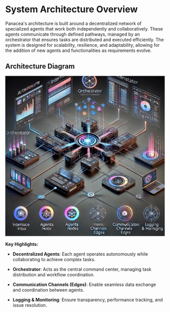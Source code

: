 # System Architecture Overview

Panacea's architecture is built around a decentralized network of specialized agents that work both independently and collaboratively. These agents communicate through defined pathways, managed by an orchestrator that ensures tasks are distributed and executed efficiently. The system is designed for scalability, resilience, and adaptability, allowing for the addition of new agents and functionalities as requirements evolve.

## Architecture Diagram

![System Architecture Diagram](images/start.png)

**Key Highlights:**

- **Decentralized Agents**: Each agent operates autonomously while collaborating to achieve complex tasks.

- **Orchestrator**: Acts as the central command center, managing task distribution and workflow coordination.

- **Communication Channels (Edges)**: Enable seamless data exchange and coordination between agents.

- **Logging & Monitoring**: Ensure transparency, performance tracking, and issue resolution.
